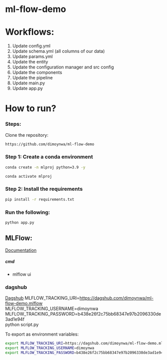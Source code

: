 # ml-flow-demo

# Workflows:
1. Update config.yml
2. Update schema.yml (all columns of our data)
3. Update params.yml
4. Update the entity
5. Update the configuration manager and src config
6. Update the components
7. Update the pipeline
8. Update main.py
9. Update app.py

# How to run?

### Steps:

Clone the repository: 
```bash
https://github.com/dimoynwa/ml-flow-demo
```

### Step 1: Create a conda environment
```bash
conda create -n mlproj python=3.9 -y
```

```bash
conda activate mlproj
```

### Step 2: Install the requirements

```bash
pip install -r requirements.txt
```

### Run the following:
```bash
python app.py
```


## MLFlow:
[Documentation](https://mlflow.org/docs/latest/index.html)

##### cmd
- mlflow ui

### dagshub
[Dagshub](https://dagshub.com/)
MLFLOW_TRACKING_URI=https://dagshub.com/dimoynwa/ml-flow-demo.mlflow \
MLFLOW_TRACKING_USERNAME=dimoynwa \
MLFLOW_TRACKING_PASSWORD=b438e26f2c75bb68347e97b2096330de3ad1e94f  \
python script.py

To export as environment variables:
```bash
export MLFLOW_TRACKING_URI=https://dagshub.com/dimoynwa/ml-flow-demo.mlflow
export MLFLOW_TRACKING_USERNAME=dimoynwa
export MLFLOW_TRACKING_PASSWORD=b438e26f2c75bb68347e97b2096330de3ad1e94f
```


